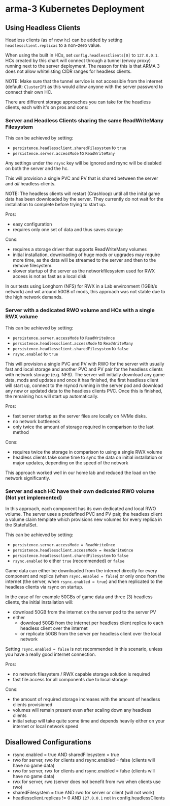 # arma-3 Kubernetes Deployment

## Using Headless Clients

Headless clients (as of now `hc`) can be added by setting
`headlessclient.replicas` to a non-zero value.

When using the built in HCs, set `config.headlessClients[0]` to `127.0.0.1`. HCs
created by this chart will connect through a tunnel (envoy proxy) running next
to the server deployment. The reason for this is that ARMA 3 does not allow
whitelisting CIDR ranges for headless clients.

NOTE: Make sure that the tunnel service is not accessible from the internet
(default: `ClusterIP`) as this would allow anyone with the server password to
connect their own HC.

There are different storage approaches you can take for the headless clients,
each with it's on pros and cons:

### Server and Headless Clients sharing the same ReadWriteMany Filesystem

This can be achieved by setting:

- `persistence.headlessclient.sharedFilesystem` to `true`
- `persistence.server.accessMode` to `ReadWriteMany`

Any settings under the `rsync` key will be ignored and rsync will be disabled on
both the server and the hc.

This will provision a single PVC and PV that is shared between the server and
_all_ headless clients.

NOTE: The headless clients will restart (Crashloop) until all the inital game
data has been downloaded by the server. They currently do not wait for the
installation to complete before trying to start up.

Pros:

- easy configuration
- requires only one set of data and thus saves storage

Cons:

- requires a storage driver that supports ReadWriteMany volumes
- initial installation, downloading of huge mods or upgrades may require more
  time, as the data will be streamed to the server and then to the remove
  filesystem.
- slower startup of the server as the networkfilesystem used for RWX access is
  not as fast as a local disk

In our tests using Longhorn (NFS) for RWX in a Lab environment (1GBit/s network)
and wit around 50GB of mods, this approach was not stable due to the high
network demands.

### Server with a dedicated RWO volume and HCs with a single RWX volume

This can be achieved by setting:

- `persistence.server.accessMode` to `ReadWriteOnce`
- `persistence.headlessclient.accessMode` to `ReadWriteMany`
- `persistence.headlessclient.sharedFilesystem` to `false`
- `rsync.enabled` to `true`

This will provision a single PVC and PV with RWO for the server with usually
fast and local storage and another PVC and PV pair for the headless clients with
network storage (e.g. NFS). The server will initially download any game data,
mods and updates and once it has finished, the first headless client will start
up, connect to the rsyncd running in the server pod and download any new or
updated data to the headless clients PVC. Once this is finished, the remaining
hcs will start up automatically.

Pros:

- fast server startup as the server files are locally on NVMe disks.
- no network bottleneck
- only twice the amount of storage required in comparison to the last method

Cons:

- requires twice the storage in comparison to using a single RWX volume
- headless clients take some time to sync the data on initial installation or
  major updates, depending on the speed of the network

This approach worked well in our home lab and reduced the load on the network
significantly.

### Server and each HC have their own dedicated RWO volume (Not yet implemented)

In this approach, each component has its own dedicated and local RWO volume. The
server uses a predefined PVC and PV pair, the headless client a volume claim
template which provisions new volumes for every replica in the StatefulSet.

This can be achieved by setting:

- `persistence.server.accessMode = ReadWriteOnce`
- `persistence.headlessclient.accessMode = ReadWriteOnce`
- `persistence.headlessclient.sharedFilesystem` to `false`
- `rsync.enabled` to either `true` (recommended) or `false`

Game data can either be downloaded from the internet directly for every
component and replica (when `rsync.enabled = false`) or only once from the
internet (the server, when `rsync.enabled = true`) and then replicated to the
headless clients via rsync on startup.

In the case of for example 50GBs of game data and three (3) headless clients,
the initial installation will:

- download 50GB from the internet on the server pod to the server PV
- either
  - download 50GB from the internet per headless client replica to each headless
    client over the internet
  - or replicate 50GB from the server per headless client over the local network

Setting `rsync.enabled = false` is not recommended in this scenario, unless you
have a really good internet connection.

Pros:

- no network filesystem / RWX capable storage solution is required
- fast file access for all components due to local storage

Cons:

- the amount of required storage increases with the amount of headless clients
  provisioned
- volumes will remain present even after scaling down any headless clients
- initial setup will take quite some time and depends heavily either on your
  internet or local network speed

## Disallowed Configurations

- rsync.enabled = true AND sharedFilesystem = true
- rwo for server, rwo for clients and rsync.enabled = false (clients will have
  no game data)
- rwo for server, rwx for clients and rsync.enabled = false (clients will have
  no game data)
- rwx for server, rwo (server does not benefit from rwx when clients use rwo)
- sharedFilesystem = true AND rwo for server or client (will not work)
- headlessclient.replicas != 0 AND `127.0.0.1` not in config.headlessClients
